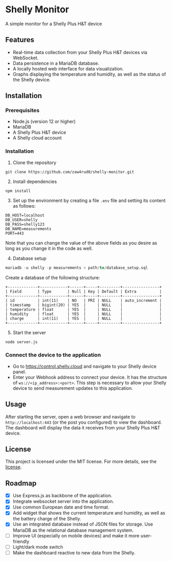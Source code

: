 # Shelly Monitor

A simple monitor for a Shelly Plus H&T device

## Features

* Real-time data collection from your Shelly Plus H&T devices via WebSocket.
* Data persistence in a MariaDB database.
* A locally hosted web interface for data visualization.
* Graphs displaying the temperature and humidity, as well as the status of the Shelly device.

## Installation

### Prerequisites

* Node.js (version 12 or higher)
* MariaDB
* A Shelly Plus H&T device
* A Shelly cloud account

### Installation

1. Clone the repository
```shell
git clone https://github.com/zaw4rud0/shelly-monitor.git
```
2. Install dependencies
```shell
npm install
```
3. Set up the environment by creating a file `.env` file and setting its content as follows:
```
DB_HOST=localhost
DB_USER=shelly
DB_PASS=shelly123
DB_NAME=measurements
PORT=443
```
Note that you can change the value of the above fields as you desire as long as you change it in the code as well.

4. Database setup
```sql
mariadb -u shelly -p measurements < path/to/database_setup.sql
```
Create a database of the following structure:
```
+-------------+------------+------+-----+---------+----------------+
| Field       | Type       | Null | Key | Default | Extra          |
+-------------+------------+------+-----+---------+----------------+
| id          | int(11)    | NO   | PRI | NULL    | auto_increment |
| timestamp   | bigint(20) | YES  |     | NULL    |                |
| temperature | float      | YES  |     | NULL    |                |
| humidity    | float      | YES  |     | NULL    |                |
| charge      | int(11)    | YES  |     | NULL    |                |
+-------------+------------+------+-----+---------+----------------+
```
5. Start the server
```sh
node server.js
```

### Connect the device to the application

* Go to https://control.shelly.cloud and navigate to your Shelly device panel.
* Enter your Webhook address to connect your device. It has the structure of `ws://<ip_address>:<port>`. This step is necessary to allow your Shelly device to send measurement updates to this application.

## Usage

After starting the server, open a web browser and navigate to `http://localhost:443` (or the post you configured) to view the dashboard. The dashboard will display the data it receives from your Shelly Plus H&T device.

## License

This project is licensed under the MIT license. For more details, see the [license](LICENSE).

## Roadmap

- [x] Use Express.js as backbone of the application.
- [x] Integrate websocket server into the application.
- [x] Use common European date and time format.
- [x] Add widget that shows the current temperature and humidity, as well as the battery charge of the Shelly.
- [x] Use an integrated database instead of JSON files for storage. Use MariaDB as the relational database management system.  
- [ ] Improve UI (especially on mobile devices) and make it more user-friendly
- [ ] Light/dark mode switch
- [ ] Make the dashboard reactive to new data from the Shelly.